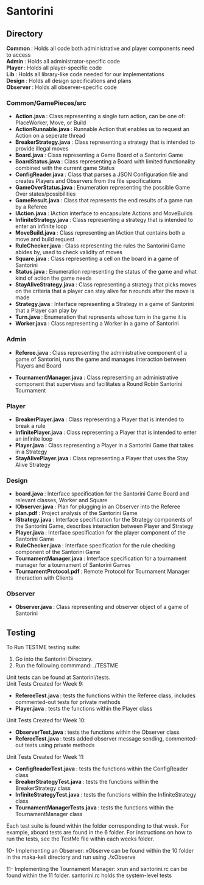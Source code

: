 <h1> Santorini</h1> 
<h2> Directory </h2> 
<b> Common </b> : Holds all code both administrative and player components need to access <br />
<b> Admin </b> : Holds all administrator-specific code <br />
<b> Player </b> : Holds all player-specific code <br />
<b> Lib </b> : Holds all library-like code needed for our implementations <br />
<b> Design </b> : Holds all design specifications and plans <br />
<b> Observer </b> : Holds all observer-specific code <br /> 

<h3> Common/GamePieces/src </h3>

 * <b> Action.java </b> : Class representing a single turn action, can be one of: PlaceWorker, Move, or Build
 * <b> ActionRunnable.java </b> : Runnable Action that enables us to request an Action on a seperate thread
 * <b> BreakerStrategy.java </b> : Class representing a strategy that is intended to provide illegal moves
 * <b> Board.java </b> : Class representing a Game Board of a Santorini Game
 * <b> BoardStatus.java </b> : Class representing a Board with limited functionality combined with the current game Status
 * <b> ConfigReader.java </b> : Class that parses a JSON Configuration file and creates Players and Observers from the file specifications
 * <b> GameOverStatus.java </b> : Enumeration representing the possible Game Over states/possibilities
 * <b> GameResult.java </b> : Class that represents the end results of a game run by a Referee
 * <b> IAction.java </b> : IAction interface to encapsulate Actions and MoveBuilds
 * <b> InfiniteStrategy.java </b> : Class representing a strategy that is intended to enter an infinite loop
 * <b> MoveBuild.java </b> : Class representing an IAction that contains both a move and build request
 * <b> RuleChecker.java </b> : Class representing the rules the Santorini Game abides by, used to check validity of moves
 * <b> Square.java </b> : Class representing a cell on the board in a game of Santorini
 * <b> Status.java </b> : Enumeration representing the status of the game and what kind of action the game needs
 * <b> StayAliveStrategy.java </b> : Class representing a strategy that picks moves on the criteria that a player can stay alive for n rounds after the move is made
 * <b> Strategy.java </b> : Interface representing a Strategy in a game of Santorini that a Player can play by
 * <b> Turn.java </b> : Enumeration that represents whose turn in the game it is
 * <b> Worker.java </b> : Class representing a Worker in a game of Santorini
 
<h3> Admin </h3> 

 * <b> Referee.java </b> : Class representing the administrative component of a game of Santorini, runs the game and manages interaction between Players and Board
 
 
 * <b> TournamentManager.java </b> : Class representing an administrative component that supervises and facilitates a Round Robin Santorini Tournament
 
 
<h3> Player </h3> 

 * <b> BreakerPlayer.java </b> : Class representing a Player that is intended to break a rule
 * <b> InfinitePlayer.java </b> : Class representing a Player that is intended to enter an infinite loop
 * <b> Player.java </b> : Class representing a Player in a Santorini Game that takes in a Strategy
 * <b> StayAlivePlayer.java </b> : Class representing a Player that uses the Stay Alive Strategy
 
 
<h3> Design </h3>

 * <b> board.java </b> : Interface specification for the Santorini Game Board and relevant classes, Worker and Square
 * <b> IObserver.java </b> : Plan for plugging in an Observer into the Referee
 * <b> plan.pdf </b> : Project analysis of the Santorini Game
 * <b> IStrategy.java </b> : Interface specification for the Strategy components of the Santorini Game, describes interaction between Player and Strategy
 * <b> Player.java </b> : Interface specification for the player component of the Santorini Game
 * <b> RuleChecker.java </b> : Interface specification for the rule checking component of the Santorini Game
 * <b> TournamentManager.java </b> : Interface specification for a tournament manager for a tournament of Santorini Games
 * <b> TournamentProtocol.pdf </b> : Remote Protocol for Tournament Manager itneraction with Clients
 
 
 <h3> Observer </h3>

 * <b> Observer.java </b> : Class representing and observer object of a game of Santorini
 
 
 <h2> Testing </h2> 
 
 To Run TESTME testing suite:
 1. Go into the Santorini Directory.
 2. Run the following commmand:
  ./TESTME
 
 Unit tests can be found at Santorini/tests. </br>
 Unit Tests Created for Week 9: </br>
  * <b> RefereeTest.java </b> : tests the functions within the Referee class, includes commented-out tests for private methods
  * <b> Player.java </b> : tests the functions within the Player class
 
 Unit Tests Created for Week 10: </br> 
  * <b> ObserverTest.java </b> : tests the functions within the Observer class
  * <b> RefereeTest.java </b> : tests added observer message sending, commented-out tests using private methods

Unit Tests Created for Week 11: </br> 
  * <b> ConfigReaderTest.java </b> : tests the functions within the ConfigReader class
  * <b> BreakerStrategyTest.java </b> : tests the functions within the BreakerStrategy class
  * <b> InfiniteStrategyTest.java </b> : tests the functions within the InfiniteStrategy class
  * <b> TournamentManagerTests.java </b> : tests the functions within the TournamentManager class

 
Each test suite is found within the folder corresponding to that week. For example, xboard tests are found in the 6 folder. For instructions on how to run the tests, see the TestMe file within each weeks folder.

10- Implementing an Observer: xObserve can be found within the 10 folder in the maka-keli directory and run using ./xObserve


11- Implementing the Tournament Manager: xrun and santorini.rc can be found within the 11 folder. santorini.rc holds the system-level tests
